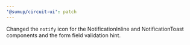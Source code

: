 ```yaml
---
'@sumup/circuit-ui': patch
---
```


Changed the `notify` icon for the NotificationInline and NotificationToast components and the form field validation hint.
